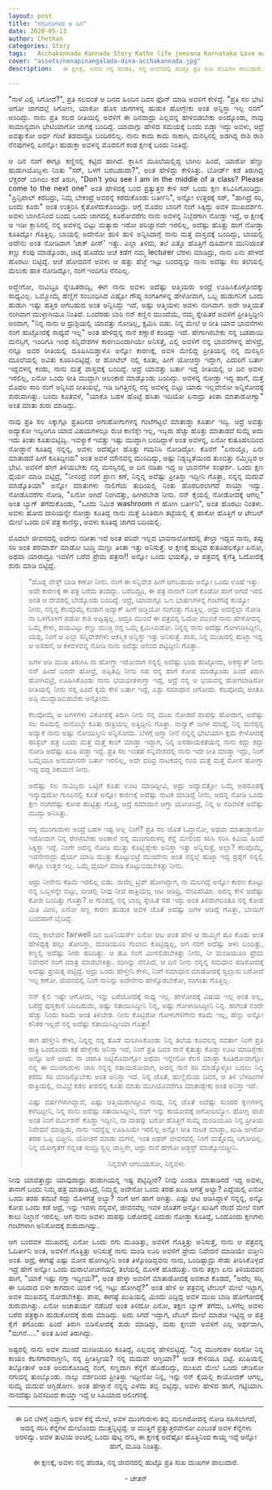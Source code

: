 ```yaml
---
layout: post
title: "ನೆನಪಿನಂಗಳದ ಆ ದಿನ"
date: 2020-05-13
author: Chethan
categories: Story
tags:	Acchakannada Kannada Story Kathe life jeevana Karnataka Love marriage maduve preethi kannadastory
cover: "assets/nenapinangalada-dina-acchakannada.jpg"
description:   ಈ ಕ್ಷಣಕ್ಕೆ, ಅವಳು ನನ್ನ ಹೆಂಡತಿ, ನನ್ನ ಜೀವನದಲ್ಲಿ ಹುಟ್ಟೊ ಪ್ರತಿ ಸುಖ ದುಃಖಗಳ ಪಾಲುದಾರೆ.

---
```

<p align ="justify"> "ನಾಳೆ ಎಲ್ಲಿ ಸಿಗೋದೆ?", ಪ್ರತಿ ಸಲದಂತೆ ಆ ದಿನದ ಹಿಂದಿನ ದಿವಸ ಫೊನ್ ಮಾಡಿ ಅವಳಿಗೆ ಕೇಳಿದ್ದೆ. "ಪ್ರತಿ ಸಲ ಭೇಟಿ ಆಗೋ ಜಾಗದಲ್ಲೆ ಸಿಗೋಣ, ಯಾಕೋ ಹೊಸ ಜಾಗಗಳನ್ನ ಹುಡುಕಿ ಹೋಗ್ಬೇಕು ಅಂತ ಅನ್ನಿಸ್ತಾ ಇಲ್ಲ ನನಗೆ" ಅಂದಿದ್ಳು. ನಾನು ಪ್ರತಿ ಸಲದ ರೀತಿಯಲ್ಲಿ ಅವಳಿಗೆ ಈ ದಿನವಾದ್ರು ಎಲ್ಲವನ್ನ ಹೇಳಿಬಿಡಬೇಕು ಅಂದ್ಕೊಂಡು, ನಾವು ಸಾಮಾನ್ಯವಾಗಿ ಭೇಟಿಯಾಗೋ ಜಾಗಕ್ಕೆ ಬಂದಿದ್ದೆ.  ಯಾವಾಗ್ಲು ಹೇಳಿದ ಸಮಯಕ್ಕೆ ಬಂದು ಬಿಡ್ತಾ ಇದ್ಳು ಅವಳು, ಆದ್ರೆ ಅವತ್ಯಾಕೋ ಅರ್ಧ ಗಂಟೆ ತಡವಾದ್ರೂ ಬಂದಿರಲಿಲ್ಲ. ನಾನು ಕಾದು ಕಾದು ಸಾಕಾಗಿ, ಮನಸ್ಸಿನಲ್ಲಿ ಅಡಗಿದ್ದ ರಾಶಿ ರಾಶಿ ನೆನಪುಗಳಲ್ಲಿ ಏನನ್ನೋ  ಹುಡುಕ್ತಾ ಅವಳನ್ನ ಮೊದಲಿಗೆ ಕಂಡ ಕ್ಷಣಕ್ಕೆ ಬಂದು ನಿಂತಿದ್ದೆ. </p>  <!--more-->

<p align ="justify">      ಆ ದಿನ ನಂಗೆ ಈಗ್ಲೂ ಕಣ್ಣಿನಲ್ಲಿ ಕಟ್ಟಿದ ಹಾಗಿದೆ. ಕ್ಲಾಸಿನ ಮೂಲೆಯಲ್ಲಿದ್ದ ಬಾಗಿಲ ಹಿಂದೆ, ಯಾರೋ ಹೆಣ್ಣು ಹುಡುಗಿಯೊಬ್ಬಳು ನಿಂತು "ಸರ್, ಒಳಗೆ ಬರಬಹುದಾ?", ಅಂತ ಹೇಳಿದ್ದು ಕೇಳಿಸಿತ್ತು. ಬೋರ್ಡ್ ಕಡೆ ತಿರುಗಿದ್ದ ಲೆಕ್ಚರರ್  ಬಾಗಿಲು ಕಡೆ ತಿರುಗಿ, "Don't you see I am in the middle of a class? Please come to the next one" ಅಂತ ಹೇಳಿದಕ್ಕೆ ಬಂದ ಪ್ರತ್ಯುತ್ತರ ಕೇಳಿ ಸರ್ ಒಂದು ಕ್ಷಣ ಕಸಿವಿಸಿಗೊಂಡಿದ್ರು. "ಪ್ರಿನ್ಸಿಪಾಲ್ ಕರೆದಿದ್ರು, ನಿಮ್ಗೆ ಬೇಕಂದ್ರೆ ಅವರನ್ನೆ ಕರೆದುಕೊಂಡು ಬರ್ತೀನಿ", ಅನ್ನೋ ಉತ್ತರಕ್ಕೆ ಸರ್, "ಹಾಗಿದ್ರೆ ಸರಿ, ಬಂದು ಕೂರು" ಅಂತ ಉತ್ತರಿಸಿ ಕೈತೊಳೆದುಕೊಂಡಿದ್ರು. ಆಗ್ಲೆ ಮೊದಲ ಬಾರಿಗೆ ನಂಗೆ ಸಿಕ್ಕಿದ್ದು ಅವಳ ಮುಖದರ್ಶನ. ಅವಳು ಬಾಗಿಲಿನಿಂದ ಬಂದು ಒಂದು ಜಾಗದಲ್ಲಿ ಕೂರೋವರೆಗು ನಾನು ಅವಳನ್ನ ನಿಬ್ಬೆರಗಾಗಿ ನೋಡ್ತಾ ಇದ್ದೆ, ಆ ಕ್ಷಣಕ್ಕೆ ಆ ಇಡೀ ಕ್ಲಾಸಿನಲ್ಲಿ ನನ್ನ ಅವಳನ್ನ ಬಿಟ್ಟು ಮತ್ಯಾರು ಇರೋ ಪರಿಜ್ಞಾನವೇ ಇರಲಿಲ್ಲ, ಅದೆಷ್ಟು ಹೊತ್ತು ಹಾಗೆ ನೋಡ್ತಾ ಕೂತಿದ್ನೋ ಗೊತ್ತಿಲ್ಲ. ಬಾಯಲ್ಲಿ ಅದೇನೋ ಹುಳಿ ಹುಳಿ ಅನ್ನಿಸಿದಾಗ್ಲೆ ನಾನು ಮತ್ತೆ ವಾಸ್ತವಕ್ಕೆ ಬಂದಿದ್ದು, ಬಾಯಲ್ಲಿ ಅದೇನು ಅಂತ ನೋಡಿದಾಗ ‘ಚಾಕ್ ಪೀಸ್’ ಇತ್ತು. ಎಲ್ಲಾ ತಿಳಿದು, ತಲೆ ಎತ್ತೊ ಹೊತ್ತಿಗೆ ದೂರ್ವಾಸ ಮುನಿಯಂತೆ ಕಣ್ಣು ಕೆಂಪು ಮಾಡ್ಕೊಂಡು, ಚಿಟ್ಕೆ ಹೊಡೆದು ಆಚೆ ಕಡೆಗೆ ನಮ್ಮ lecturer ಬೆರಳು ಮಾಡಿದ್ರು, ನಾನು ಏನು ಹೇಳದೆ ಹೊರಟು ಬಿಟ್ಟಿದ್ದೆ. ಆಚೆ ಹೋದವನೆ ಅವಳು ಆ ಹತ್ತು ಹೆಜ್ಜೆ ಇಟ್ಟು ಬಂದದ್ದನ್ನು ನಾನು ಅದೆಷ್ಟು ಸಲ ತಲೆಯಲ್ಲಿ ಮೆಲುಕು ಹಾಕಿ ನೋಡಿದ್ನೋ, ನಂಗೆ ಇಂದಿಗೂ ನೆನಪಿಲ್ಲ. </p>

<p align ="justify">      ಅದ್ಹೇಗೋ, ನಾವಿಬ್ರೂ ಸ್ನೇಹಿತರಾದ್ವಿ, ಈಗ ನಾನು ಅವಳು ಅದೆಷ್ಟು ಆತ್ಮಿಯರು ಅಂದ್ರೆ ಊಹಿಸಿಕೊಳ್ಳೋದಕ್ಕು ಸಾಧ್ಯವಿಲ್ಲ. ಒಮ್ಮೋಮ್ಮೆ ಹೆಣ್ಣಿಗೆ ಸಂಬಂಧಿಸಿದ ಎಷ್ಟೋ ಗೌಪ್ಯ ಸಂಗತಿಗಳನ್ನ ಹೇಳೋವಾಗ, ಒಬ್ಬ ಹುಡುಗನಿಗೆ ಒಂದು ಹುಡುಗಿ ಇಷ್ಟು ಹತ್ತಿರ ಆಗಬಹುದ ಅಂತ ಅನ್ನಿಸಿದ್ದು ಇದೆ, ಅಷ್ಟು ಆತ್ಮಿಯಳು ಅವಳು ನಂಗಿವಾಗ. ಅದೇ ಆತ್ಮಿಯತೆ ನಂಗಿವಾಗ ಮುಳ್ಳಾಗಿಯೂ  ನಿಂತಿದೆ. ಒಂದೆರಡು ಬಾರಿ ನನ್ ಕಣ್ಣಿನ ಮುಂದೆಯೆ, ನಮ್ಮ ಸ್ನೇಹಿತರೆ ಅವಳಿಗೆ ಪ್ರೀತಿಸ್ತಿದ್ದೀನಿ ಅಂದಾಗ, "ನಿನ್ನ ನಾನು ಆ ದ್ರುಶ್ಟಿಯಲ್ಲಿ ಯಾವತ್ತು ನೋಡಿಲ್ಲ, ಕ್ಷಮಿಸಿ ಬಿಡು. ನಿನ್ನ ಮೇಲೆ ಆ ರೀತಿ ಯಾವ ಭಾವನೆಗಳು ನಂಗೆ ಹುಟ್ಟೋದಕ್ಕೆ ಸಾಧ್ಯವೆ ಇಲ್ಲ" ಅಂತ ಹೇಳಿದ್ದನ್ನ ನಾನೆ ಕಣ್ಣಾರೆ ಕಂಡಿದ್ದು ಇದೆ. ಹೇಗಾಗಿರಬೇಕು ನನ್ನ ಬಡಪಾಯಿ ಮನಸ್ಸಿಗೆ, ಇಂದಿಗೂ ಇಂಥ ಸನ್ನಿವೇಶಗಳ ಕಾರಣದಿಂದಾಗಿಯೇ ಅನಿಸತ್ತೆ, ಎಲ್ಲಿ ಅವಳಿಗೆ ನನ್ನ ಭಾವನೆಗಳನ್ನ ಹೇಳಿದ್ರೆ, ನನ್ನೂ ಅವರ ರೀತಿಯಲ್ಲಿ ದೂಷಿಸಿಬಿಡ್ತಾಳೊ ಅನ್ನೋ ಕಾರಣಕ್ಕೆ, ಅವಳ ಮೇಲಿದ್ದ ಪ್ರೀತಿಯನ್ನ ನನ್ನ ಮನಸ್ಸಿನ ಮೂಲೆಯಲ್ಲಿ ಅವಿತು ಕೂರಿಸಿಬಿಟ್ಟಿದ್ದೆ. ಆ ಹೋಟೆಲ್ ನಲ್ಲಿ ಕೂತು, ಹೀಗೆ ಯೋಚಿಸ್ತಾ ಇದ್ದಾಗ, ಎದುರಿಗೆ ಬರ್ತಾ ಇದ್ದವಳನ್ನ ಕಂಡು, ನಾನು ಮತ್ತೆ ವಾಸ್ತವಕ್ಕೆ ಬಂದಿದ್ದೆ. ಆದ್ರೆ ಯಾವತ್ತು ಬರ್ತಾ ಇದ್ದ ರೀತಿಯಲ್ಲಿ ಆ ದಿನ ಅವಳು ಇರಲಿಲ್ಲ, ಏನೋ ಒಂದು ರೀತಿ ಮುದ್ದಾಗಿ ಅಲಂಕಾರ ಮಾಡ್ಕೊಂಡು ಬಂದಿದ್ಳು. ಅವಳನ್ನ ನೋಡ್ತಾ ಇದ್ದ ಹಾಗೆ, ಮತ್ತೆ ಮೊದಲ ಸಾರಿ ನಂಗೆ ಅನ್ನಿಸಿದ ರೀತಿಯಲ್ಲೆ, ಇಡಿ ಜಗತ್ತಿನಲ್ಲಿ ನನ್ನ ಅವಳನ್ನ ಬಿಟ್ಟು ಯಾರು ಇಲ್ಲವೇನೋ ಅನ್ನಿಸೋದಕ್ಕೆ ಶುರುವಾಗಿತ್ತು. ಬಂದು ಕೂತವಳೆ, "ಯಾಕೊ ಬಹಳ ಹೊಟ್ಟೆ ಹಸಿತಾ ಇದಿಯೋ ಏನಾದ್ರು ತಿಂತಾ ಮಾತಾಡೋಣ್ವಾ" ಅಂತ ಮಾತು ಶುರು ಮಾಡಿದ್ಳು. </p>

<p align ="justify">  ನಾವು ಪ್ರತಿ ಸಲ ಸಿಕ್ಕಾಗ್ಲೂ ಪ್ರತಿದಿನದ ಆಗುಹೋಗುಗಳನ್ನ ಗಂಟೆಗಟ್ಟಲೆ ಮಾತಾಡ್ತಾ ಕೂರ್ತಾ ಇದ್ವಿ. ಆದ್ರೆ ಅವತ್ತು ಅದ್ಯಾಕೋ ಇಬ್ಬರಿಗೂ ಯಾವ ವಿಷಯಗಳಲ್ಲೂ ರುಚಿ ಕಾಣಿಸ್ಲೇ ಇಲ್ಲ, ಇಬ್ಬರು ಹೆಚ್ಚು ಹೊತ್ತು ಮಾತಾಡದೆ ಸುಮ್ನೆ ಅದು ಇದು ತಿಂತಾ ಕೂತುಬಿಟ್ಟಿದ್ವಿ. ಇವಳ್ಯಾಕೆ ಇವತ್ತು ಇಷ್ಟು ಮುದ್ದಾಗಿ ಬಂದಿದ್ದಾಳೆ ಅಂತ ಅವಳನ್ನ, ಏನೋ ಕುತೂಹಲದಿಂದ ನೋಡ್ತಾನೆ ಕೂತಿದ್ದ ನನ್ನನ್ನ, ಅವಳು ಅದೆಷ್ಟೋ ಹೊತ್ತು ಗಮನಿಸಿ ನೋಡಿದ್ಳೋ. ಕೊನೆಗೆ "ಏನಾಯ್ತೊ, ಏನು ಮಾತಾಡದೆ ಹೀಗೆ ಕೂತಿದ್ದೀಯ" ಅಂತ ಅವಳೆ ಮೌನವನ್ನ ಮುರಿದಿದ್ಳು, ಅಷ್ಟು ನಿಶ್ಯಬ್ದತೆಯಿಂದ ತುಂಬಿತ್ತು ನಮ್ಮಿಬ್ಬರ ಆ ಭೇಟಿ. ಅವಳಿಗೆ ಹೇಗೆ ತಿಳಿಯಬೇಕು ನನ್ನ ಮನಸ್ಸಿನಲ್ಲಿ ಆ ದಿನ ನಡಿತಾ ಇದ್ದ ಆ ಭಾವನೆಗಳ ಸಂಘರ್ಶ. ಒಂದು ಕ್ಷಣ ಧೈರ್ಯ ಮಾಡಿ ಬಿಟ್ಟಿದ್ರೆ, "ನೀನಂದ್ರೆ ನಂಗೆ ಪ್ರಾಣ ಕಣೆ, ನಿನ್ನನ್ನ ಅದೆಷ್ಟು ಪ್ರೀತಿಸ್ತಾ ಇದ್ದೀನಿ ಗೊತ್ತಾ, ನನ್ನನ್ನ ಮದುವೆ ಮಾಡ್ಕೊತಿಯಾ" ಅನ್ನೋ ಮಾತುಗಳು ನಾಲಿಗೆಯ ತುದಿಯಲ್ಲಿ ನಿಂತು ಹೊರಬರಲಾಗದೆ ಸಾಯ್ತಾ ಇದ್ವು. ನೋಡೊವರೆಗು ನೋಡಿ, "ಏನೋ ಆಗಿದೆ ನಿಂಗಿವತ್ತು, ಹೀಗಿರಬೇಡ ನೀನು. ನನ್ ಕೈಯಲ್ಲಿ ನೋಡೋದಕ್ಕೆ ಆಗಲ್ಲ" ಅಂತ  ಬ್ಯಾಗ್ ತೆಗೆದುಕೊಂಡು, "ಒಂದು ನಿಮಿಶ washroom ಗೆ ಹೋಗಿ ಬರ್ತೀನಿ", ಅಂತ ಹೊರಟು ನಿಂತಳು. ಅವಳು ಹೋದ ದಾರಿಯನ್ನೇ ನೋಡ್ತಾ ಕೂತಿದ್ದ ನಾನು ಮತ್ತೆ ಹಿಂತಿರುಗಿ ತಟ್ಟೆಯಲ್ಲಿ ಕೈ ಹಾಕೋ ಹೊತ್ತಿಗೆ ಆ ಟೇಬಲ್ ಮೇಲೆ ಒಂದು ಬಿಳಿ ಪತ್ರ ಕಾಣಿಸ್ತು, ಅವಳು ಕೂತಿದ್ದ ಜಾಗದ ಬದಿಯಲ್ಲಿ. </p>

<p align ="justify">       ಮೊದಲೇ ಜೀವನದಲ್ಲಿ ಅದೇನು ನಡೀತಾ ಇದೆ ಅಂತ ಪರಿವೇ ಇಲ್ಲದ ಭಾವನಾಲೋಕದಲ್ಲಿ ತೇಲ್ತಾ ಇದ್ದವ ನಾನು, ತಪ್ಪು ಸರಿ ಅಂತ ಪರಮಾರ್ಶೆ ಮಾಡೋ ಬುದ್ಧಿ ಮಣ್ಣು ತಿಂತಾ ಇತ್ತು ಅನಿಸುತ್ತೆ. ಆ ಕ್ಷಣಕ್ಕೆ ಹುಟ್ಟಿದ ಕುತೂಹಲಕ್ಕೋ ಏನೋ, ಅಥವಾ ಯಾರಾದ್ರೂ ಇವಳಿಗೆ ಬರೆದ ಪ್ರೇಮ ಪತ್ರನಾ!! ಅನ್ನೋ ಒಂದು ಭಯಕ್ಕೊ, ಆ ಪತ್ರವನ್ನ ಕೈಗೆತ್ತಿ ಓದೋದಕ್ಕೆ ಶುರು ಮಾಡಿ ಬಿಟ್ಟಿದ್ದೆ. </p>

>"ದೊಡ್ಡ ವೇಸ್ಟ್ ಬಾಡಿ ಕಣೋ ನೀನು. ನಂಗೆ ಈ ಸನ್ನಿವೇಶ ಹೀಗೆ ಆಗಬಹುದು ಅನ್ನೋ ಒಂದು ಊಹೆ ಇತ್ತು. ಅದೇ ಕಾರಣಕ್ಕೆ ಈ ಪತ್ರ ಬರೆದು ತಂದದ್ದು. ಬರೆದಿದ್ರೂ, ಈ ಪತ್ರ ನಾನಾಗೆ ನಿಂಗೆ ಕೊಡೋ ಹಾಗೆ ಆಗದೆ ಇರಲಿ ಅಂತ ಆ ದೇವರಲ್ಲಿ ಬೇಡ್ಕೊಂಡು ಬಂದಿದ್ದೆ. ಆದ್ರೆ, ಯಾವಾಗ್ಲೂ ಒಣ ಭಾಷಣಗಳನ್ನ ಗಂಟೆಗಟ್ಲೆ ಕುಯ್ಯೋ ನೀನು, ನನ್ನನ್ನ ಕೆಲವೊಮ್ಮೆ ಕಂಡಾಗ ಅದ್ಯಾಕ್ ಹೀಗೆ ಆಡ್ತಿಯೋ ನಂಗಂತ್ತು ಗೊತ್ತಿಲ್ಲ. ಆದ್ರು ಅದನ್ನೆಲ್ಲಾ ನೋಡಿ ನಾ ಒಳಗೊಳಗೆ ಪಡೋ ಕುಶಿ ಅಷ್ಟಿಷ್ಟಲ್ಲ. ಆದ್ರೂ ಮುಂದೆ ಈ ಪತ್ರವನ್ನ ಓದೋ ಮುಂಚೆ ನಾನು ಹೇಳೋದನ್ನ ಒಮ್ಮೆ ಕೇಳು, ದಯವಿಟ್ಟು ಕಣ್ಣು ಮುಚ್ಚಿ ನನ್ನ ಒಮ್ಮೆ ಕ್ಷಮಿಸಿಬಿಡೋ. ನಿನ್ನನ್ನ ನಾನು ಅದೆಷ್ಟು ಗೋಳಾಡಿಸಿದ್ದೀನಿ, ಯಪ್ಪ, ನಿಂಗೆ ಆ ಎಲ್ಲಾ ಸನ್ನಿವೇಶಗಳು ಆಕಸ್ಮಿಕ ಅನ್ನಿಸ್ತಾ ಇತ್ತು ಅನಿಸುತ್ತೆ. ಪಾಪ, ನಿನ್ನ ಮುಖದಲ್ಲಿ ಹುಟ್ತಾ ಇದ್ದ ಆ ಅಸಹನೆ, ಆ ಕಳವಳವನ್ನ ನೋಡಿ ನಾನು ಅದೆಶ್ಟು ಆನಂದ ಪಟ್ಟಿದ್ದೀನಿ ಗೊತ್ತಾ.
>
> <p align ="justify">          ಜಗಳ ಆಡಿ ಮುಖ ತಿರುಗಿಸಿ ನಾ ಹೋಗ್ತಾ ಇರೋವಾಗ ನನ್ನಲ್ಲಿ ಅದೆಷ್ಟು ಭಯ ಹುಟ್ಟೋದು, ಅಕಸ್ಮಾತ್ ನೀನು ನನ್ ಹಿಂದೆ ಬರದೇ ಹೋದ್ರೆ, ಅಪ್ಪಿತಪ್ಪಿ ನೀನು ಸಹ ನನ್ನ ಹಾಗೆ ಕೋಪ ಮಾಡ್ಕೊಂಡು ಹಿಂದೆ ತಿರುಗಿ ಹೋಗಿಬಿಟ್ರೆ, ಊಹಿಸಿಕೊಂಡು ನಾನು ಭಯಭೀತಳಾಗ್ತಾ ಇದ್ದೆ, ಆದ್ರೆ ನನ್ನ ಆ ಭಯವನ್ನ ಹೋಗಲಾಡಿಸೋ ರೀತಿಯಲ್ಲಿ ನೀನು ನನ್ನ ಹಿಂದೆ ಕ್ಶಮೆ ಕೇಳಿ ಬರ್ತಾ ಇದ್ದೆ, ಎಶ್ಟು ಸಮಾಧಾನ ಆಗೋದು. ಕೆಲವೋಮ್ಮೆ ಅಂತೂ ಅಪ್ಪಿ ಮುದ್ದಾಡಿಬಿಡಬೇಕು ಅನ್ಸೋದು.
>         
> <p align ="justify">          ಕೆಲವೋಮ್ಮೆ ಆ ಜಗಳಗಳು ವಿಕೋಪಕ್ಕೆ ತಿರುಗಿ ನೀನು ನನ್ನ ಮುಖ ನೋಡದೆ ವಾಪಸ್ಸು ಹೋದಾಗ, ಅದೆಷ್ಟು ಸಲ ರೂಮಲ್ಲಿ ನಾನೊಬ್ಳೇ ಕೂತು ರಾತ್ರಿಯಲ್ಲ ಅತ್ತಿದ್ದೀನಿ ಗೊತ್ತಾ. ನಾನ್ಯಾಕ್ ಜಗಳ ಮಾಡ್ದೆ, ನಿನ್ನ ಮನಸ್ಸನ್ನ ಅದ್ಯಾಕೆ ನಾನು ಅಷ್ಟು ನೋಯಿಸ್ತೀನಿ ಅನ್ನಿಸೋದು. ಬೆಳಗ್ಗೆ ಆಗ್ತಾ ನೀನೆ ನನ್ನನ್ನ ಭೇಟಿಯಾಗಿ ಕ್ಷಮೆ ಕೇಳೋದಕ್ಕೆ ಹಾಸ್ಟೆಲ್ ಹತ್ರ ಬಂದು ಮತ್ತೆ ಮತ್ತೆ ಕಾಲ್ ಮಾಡ್ತಾ ಇದ್ದಾಗ, ನಿನ್ನ ಅಸಹಾಯಕತೆಯನ್ನ ನಾನು ಕದ್ದು ಕದ್ದು ನೋಡಿ ಅದೆಷ್ಟು ಖುಷಿ ಪಡ್ತಾ ಇದ್ದೆ. ಪ್ರತಿ ಸಲ ಇಂತಹ ಸನ್ನಿವೇಶದಲ್ಲಿ ನಾನು ಇದೇ ರೀತಿ ಮಾಡ್ತಾ ಇದ್ರು, ನಿಂಗೆ ಒಮ್ಮೆಯೂ ಅನುಮಾನನೇ  ಬರ್ತಾ ಇರಲಿಲ್ಲ, ಅದೇ ದರಿದ್ರ ನಾಟಕವನ್ನ ನಂಬಿ ಮತ್ತೆ ಮತ್ತೆ ಮೋಸ ಹೋಗ್ತಾ ಇದ್ದ ದಡ್ಡ ಶಿಕಾಮಣಿ ನೀನು.
>
> <p align ="justify">         ಅದೆಷ್ಟು ಸಲ ನಾವಿಬ್ಬರು ಒಟ್ಟಿಗೆ ಕೂತು ಊಟ ಮಾಡಿದ್ದೀವಿ, ಆದ್ರು ಅದ್ಯಾವತ್ತೋ ಒಮ್ಮೆ ಅಪರೂಪಕ್ಕೆ ಇನ್ಯಾವುದೋ ಗುಂಪಿನಲ್ಲಿ ಕೂತೆ ಅನ್ನೋ ಕಾರಣಕ್ಕೆ ಅದೆಷ್ಟು ನಾಟಕ ಮಾಡಿದ್ದೆ ನೀನು, ಅದನ್ನ ನೋಡಿ ಒಂದು ಕ್ಷಣ ನಂಗದೆಷ್ಟು ಕೋಪ ಹುಟ್ಟಿತ್ತು ಗೊತ್ತ, ಆದ್ರೆ ಸಮಾದಾನ ಆಗ್ತಾ ಯೋಚಿಸಿದ್ರೆ, ನಿನ್ನ ಆ ನಡಿವಳಿಕೆ ಅದೆಷ್ಟು ಮುದ್ದು ಅನಿಸಿತ್ತು.
>        
> <p align ="justify">           ನನ್ನ ಮುಂಗುರುಳು ಅಂದ್ರೆ ಬಹಳ ಇಷ್ಟ ಅಲ್ಲ ನಿಂಗೆ? ಪ್ರತಿ ಸಲ ಜೊತೆ ಓದ್ತಾನೋ, ಅಥವಾ ಮಾತಾಡ್ತಾನೋ ಇರೋವಾಗ ನಿನ್ನ ರೇಗಿಸಬೇಕು ಅಂತಾನೆ  ನನ್ನ ಮುಂಗುರುಳನ್ನ  ಕೆನ್ನೆ ಮೇಲಿಂದ ಸರಿಸಿ ಸರಿಸಿ ಕಿವಿಯ ಹಿಂದೆ ಸಿಕ್ಕಿಸ್ತಾ ಇದ್ದೆ. ನಿಂಗೇ ಅದನ್ನ ನೋಡಿ ಮುತ್ತು ಕೊಟ್ಬಿಡ್ಬೇಕು ಅನಿಸ್ತಾ ಇತ್ತು ಅನ್ನಿಸುತ್ತೆ, ಅಲ್ಲಾ? ಕೆಲವೊಮ್ಮೆ, ಇವನೇನಾದ್ರು ಧೈರ್ಯ ಮಾಡಿ ಮುತ್ತು ಕೊಟ್ಟುಬಿಟ್ರೆ ಮುಂದೇನು ಅಂತ ನನ್ನಲ್ಲೆ ಹುಟ್ತಾ ಇದ್ದ ಪ್ರಶ್ನೆಗೆ ನನ್ನಲ್ಲಿ ಈಗ್ಲೂ ಉತ್ತರ ಇಲ್ಲ. ಒಮ್ಮೆ ಧೈರ್ಯ ಮಾಡಿ ಕೊಟ್ಟುಬಿಡಬೇಕಿತ್ತು ನೀನು.
>          
> <p align ="justify">         ಆದ್ರು ನೀನೇನು ಕಡಿಮೆ ಇರಲಿಲ್ಲ ಬಿಡು. ನಾವೆಲ್ಲ ಟ್ರಿಪ್ ಹೋಗಿದ್ದಾಗ, ನಾ ಮಲಗಿದ್ದೆ ಅನ್ನೋ ಕಾರಣ ಕೊಟ್ಟು ನನ್ನ ಒಬ್ಬಳನ್ನೇ ಬಿಟ್ಟು, ಬೀಚಲ್ಲಿ ನೀವು ನೀವೆ ರಾತ್ರಿಯೆಲ್ಲ ಆಟ ಆಡಿದ್ರಿ, ನೆನಪಿದೆಯಾ. ಅದನ್ನ ಕೇಳಿ ಅದೆಷ್ಟು ಕೋಪ ಬಂದಿತ್ತು ಗೊತ್ತಾ? ಆ ಗುಂಪಲ್ಲಿ ನನ್ನ ಬಾಲ್ಯ ಸ್ನೇಹಿತೆ ಸಹ ಇದ್ಳು ಅಂತ ತಿಳಿದಾಗಲಂತೂ ನನ್ನ ಕೋಪ ಮಿತಿ ಮೀರಿ, ಏನೋ ಸಣ್ಣ ಕಾರಣ ಹುಡುಕಿ ಅವಳ ಜೊತೆ ಅದೆಷ್ಟು ಜಗಳ ಆಡಿದ್ದೆ ಗೊತ್ತಾ, ಬಾಯಿಗೆ ಬಂದಹಾಗೆ ಬೈದಿದ್ದೆ.
>        
> <p align ="justify">      ನಮ್ಮ ಕಾಲೇಜಿನ fairwell ದಿನ ಜೂನಿಯರ್ಸ್ ಏನೋ ಆಟ ಅಂತ ಹೇಳಿ ಆ ಡುಮ್ಮಿಗೆ ಹೂ ಕೊಡು ಅಂತ ಹೇಳಿದ್ದಕ್ಕೆ ಹಲ್ಲು ತೋರಿಸ್ತಾ, ಮಂಡಿಯೂರಿ ಗುಲಾಬಿ ಕೊಟ್ಟಿದ್ಯಲ್ಲ, ಆಗ ನಂಗೆ ಅದೆಷ್ಟು ಅಳು ಬಂದಿತ್ತು, ಕಣ್ಣಲ್ಲಿ ಅದೆಷ್ಟು ನೀರು ಹರಿದಿತ್ತು. ಆ ಹೂ ನಂಗೆ ಮೀಸಲಿಡಬೇಕಿತ್ತು ನೀನು, ನೀ ಮಂಡಿಯೂರಿ ಪ್ರೇಮ ನಿವೇದನೆ ನಂಗೆ ಮಾತ್ರ ಮಾಡಬೇಕಿತ್ತು. ನಂಗಿನ್ನು ನೆನಪಿದೆ, ಆ ದಿನ ನೀನು ನನ್ನನ್ನ ಸಮಧಾನ ಪಡಿಸೋದಕ್ಕೆ ಅದೆಷ್ಟು ಪ್ರಯತ್ನ ಪಟ್ಟಿದ್ದೆ. ಆದ್ರು ಒಂದು ಹೇಳ್ತೀನಿ ಕೇಳು, ನಿಂಗೆ ಸಮಾಧಾನ ಮಾಡೋದಕ್ಕೆ ಸ್ವಲ್ಪಾನು ಬರೋದೆ ಇಲ್ಲ ಕಣೋ. ಜೀವನದಲ್ಲಿ ನಿಂಗೆ ನಾನಿನ್ನು ಅದೇನೇನು ಹೇಳ್ಕೊಡಬೇಕೋ, ನಂಗಂತು ಗೊತ್ತಿಲ್ಲ.
>     
> <p align ="justify">  ನನ್ ಕೈಲಿ ಇಷ್ಟೇ ಆಗೋದು, ಇನ್ನು ಬರೆಯೋದಕ್ಕೆ ಸಾಧ್ಯ ಇಲ್ಲ. ಹೇಳೋದಕ್ಕೆ ವಿಷಯ ಇಲ್ಲ ಅಂತ ಅಲ್ಲ, ಬರೆದ್ರೆ ಪುಸ್ತಕಾನೆ ಬರಿಬಹುದು, ಅಷ್ಟು ಸತಾಯಿಸಿದ್ದೀನಿ ನಿನ್ನ, ಅಷ್ಟು ಗೋಳಾಡಿಸಿದ್ದೀನಿ ನಿನ್ನ. ಹಾಗಂತ ನಂದೇ ಹೆಚ್ಚು ನಿಂದು ಕಡಿಮೆ ಅಂತ ತಿಳಿಬೇಡ. ನೀನು ಕೊಟ್ಟಿರೋ ಗೋಳುಗಳಿಗೇನು ಕಡಿಮೆ ಇಲ್ಲ, ಹೆಣ್ಣು ಅನ್ನೋ ಕನಿಕರ ಇಲ್ಲದೆ ನನ್ನ ಅದೆಷ್ಟು ಸತಾಯಿಸಿದ್ದೀಯಾ ಗೊತ್ತಾ!
>  
> <p align ="justify">  ಈಗ ಹೇಳ್ತೀನಿ ಕೇಳು, ನಿನ್ನನ್ನ ನನ್ನ ತೊಡೆ ಮಲಗಿಸಿಕೊಂಡು ನಿನ್ನ ತಲೆಯ ಕೂದಲನ್ನ ಸವರ್ತಾ ನಿಂಗೆ ಪ್ರತಿ ರಾತ್ರಿ ಒಂದೊಂದು ಕತೆ ಹೇಳ್ಬೇಕು ಅನಿಸ್ತಾ ಇದೆ, ನಿಂಗೆ ಪ್ರತಿ ದಿವಸ ನಾನೆ ಕೈತುತ್ತು ಕೊಡ್ತಾ ಊಟ ಮಾಡಿಸ್ಬೇಕು ಅನ್ನೊ ಆಸೆ ಆಗಿದೆ. ನಾ ಚಪಾತಿ ಲಟ್ಟಿಸೊವಾಗ್ಲೋ ಅಥವಾ ಇನ್ನೇನೋ ಕೆಲಸ ಮಾಡ್ತಾ ಕೂತಿರೋವಾಗ್ಲೋ ನನ್ನ ಈ ಮುಂಗುರುಳು ಜಾರಿ ನನ್ನನ್ನ ಸತಾಯಿಸೋವಾಗ, ಅದನ್ನ ನಾನೆ ಸರಿ ಮಾಡ್ಕೊಳ್ಳೋ ಬದಲು ನಿನ್ನ ಕರೆದು ಸರಿ ಮಾಡಿಸ್ಕೊಬೇಕು ಅಂತ ಅನಿಸ್ತಾ ಇದೆ. ನಿನ್ನ ಜೊತೆ, ಹುಣ್ಣಿಮೆಯ ದಿವಸ, ಆ ತಿಳಿ ಬೆಳದಿಂಗಳ ರಾತ್ರಿಯಲ್ಲಿ, ನಾವಿಬ್ರೆ ಕಡಲ ತೀರದಲ್ಲಿ ಕೂತು ಮಾತು ಮುಗಿಯೊವರೆಗೂ ಮಾತಾಡ್ಬೇಕು ಅಂತ ಅನಿಸ್ತಾ ಇದೆ.
>    
> <p align ="justify"> ಎಷ್ಟು ವರ್ಷಗಳಾಗಿದ್ದಾವೆ, ಎಷ್ಟು ಆತ್ಮಿಯರಾಗಿದ್ದೀವಿ ನಾವು, ನಿನ್ನ ಜೊತೆ ಅದೆಷ್ಟು ಸುಂದರ ಕ್ಶಣಗಳನ್ನ ಕಳೆದಿದ್ದೀನಿ, ನಿನ್ನ ನಾನು ಅದೆಷ್ಟು ಸತಾಯಿಸಿದ್ದೀನಿ, ನಂಗೆ ಇನ್ನು ಕಾಯೋದಕ್ಕೆ ಆಗೋದಿಲ್ವೋ. ಹೋಗ್ಲಿ ಪಾಪ ಅಂತ ನಿಂಗೆ ಪರ್ಮಿಶನ್ ಕೊಡ್ತಾ ಇದ್ದೀನಿ, ನಾ ವಾಪಸ್ಸು ಬರೋ ಹೊತ್ತಿಗೆ ಸುಮ್ನೆ ಮಂಡಿಯೂರಿ ನಿನ್ನ ಪ್ರೀತಿಯ ನಿವೇದನೆ ಮಾಡ್ಬಿಡು, ನಾನು ಇದನ್ನೆಲ್ಲ ಊಹಿಸಿಯೇ ಇರಲಿಲ್ಲ ಅನ್ನೋ ರೀತಿ ನಾಟಕ ಮಾಡ್ತಾ, ಖುಷಿ ಆಗಿರೋ ತರಹ ಒಪ್ಪಿ ಬಿಡ್ತೀನಿ. ಯೋಚನೆ ಮಾಡು ಮಗನೆ, ಇಂತ ಆಫರ್ ಜೀವನದಲ್ಲಿ ನಿಂಗೆ ಮತ್ತೊಮ್ಮೆ  ಸಿಗೋದಿಲ್ಲ. ನಿನ್ನ ಯೋಗ್ಯತೆಗೆ ನನ್ನಂತ ಸುಂದ್ರಿ ಸ್ವಲ್ಪ ಜಾಸ್ತಿನೇ, ಆದ್ರು ನಾನೆ ಹೇಗೋ  ಅಡ್ಜಸ್ಟ್ ಮಾಡ್ಕೋಬಿಡ್ತೀನಿ.
>   
> <p align ="center"> ನಿನ್ನವಳೇ ಆಗಬಯಸೋ, ನಿನ್ನವಳು

<p align ="justify">      ನೀವು ಯಾವತ್ತಾದ್ರು ಯಾವುದಾದ್ರು ಹುಡುಗಿಯನ್ನ ಇಷ್ಟ ಪಟ್ಟಿದ್ದೀರ? ನೀವು ಎಂದೂ ಮಾತಾಡಿಸದೆ ಇದ್ದ ಅವಳು, ತಾನಾಗೆ ಬಂದು ನಿಮ್ಮ ಹತ್ರ ಮಾತಾಡಿಸಿದ್ರೆ, ನಿಮ್ಮಲ್ಲಿ ಅದೇನೋ ಒಂದು ತರಹ ಖುಷಿ ಆಗತ್ತೆ ಅಲ್ವಾ? ಎದ್ದೆಯಲ್ಲಿ ಎನೋ ಒಂದು ತರಹ ತಮಟೆ ಸದ್ದು ಮೊಳಗತ್ತೆ ಅಲ್ವಾ? ನಂಗೆ ಆಗ ಹಾಗೆ ಆಗಿತ್ತು. ಎಷ್ಟು ಆಟ ಆಡಿಸಿದ್ದಾಳೆ ನನ್ನನ್ನ, ಅನ್ನೊ ಕೋಪ ಒಂದು ಕಡೆ ಆದ್ರೆ, ಇನ್ನು ಇವಳು ನನ್ನವಳೆ, ಜೀವನವೆಲ್ಲ ಇವಳ ಜೊತೆಗೆ ಅನ್ನೋ ಖುಷಿಗೆ ನೆಲದೆ ಮೇಲೆ ನಂಗೆ ಕಾಲು ನಿಲ್ತಾನೆ ಇರಲಿಲ್ಲ. ಆಗ ನಾನು ಅವಳು ವಾಪಸ್ಸು ಬರೋದನ್ನೆ ಎದುರು ನೋಡ್ತಾ ಕೂತಿದ್ದೆ, ಒಂದೊಂದು ಕ್ಷಣಗಳು ಗಂಟೆಗಳಾಗಿ ಅನಿಸೋದಕ್ಕೆ ಶುರುವಾಗಿದ್ವು. </p>
     
<p align ="justify">    ಆಗ ಬಂದವಳ ಮುಖದಲ್ಲಿ ಎನೋ ಒಂದು ನಗು ಮೂಡಿತ್ತು, ಅವಳಿಗೆ ಗೊತ್ತಿತ್ತು ಅನಿಸುತ್ತೆ, ನಾನು ಆ ಪತ್ರವನ್ನ ಓದಿರ್ತೀನಿ ಅಂತ, ಅವಳಿಗೆ ಗೊತ್ತಿತ್ತು ಅನಿಸುತ್ತೆ ನಾನು ಮಂಡಿ ಊರಿ ಅವಳಿಗೆ ಪ್ರೇಮ ನಿವೇದನೆ ಮಾಡಿಯೇ ಬಿಡ್ತೀನಿ ಅಂತ. ಆದ್ರೆ, ಈಗಷ್ಟೆ ಎಷ್ಟು ಮೋಸ ಹೋಗಿದ್ದೀನಿ ಅಂತ ತಿಳ್ಕೊಂಡಿದ್ದವನು ನಾನು, ಒಂದಿಷ್ಟಾದ್ರು ಸೇಡು ತೀರಿಸಿಕೊಳ್ಳದೆ ಇದ್ರೆ ಹೇಗೆ ಅನ್ನೋ ಒಂದು ದುರಾಲೋಚನೆಯಲ್ಲಿ ತಲೆಯಲ್ಲಿ ಮೊಳಕೆ ಹೊಡೆದಿತ್ತು. ನಾನು ತಕ್ಷಣ ಏನು ತಿಳಿಯದವನ ಹಾಗೆ, "ಯಾಕೆ ಇಷ್ಟು ನಗ್ತಾ ಇದ್ದೀಯ?", ಅಂತ ಹೇಳ್ತಾ ಅವಳಿಗೆ ಮಾತಾಡೋದಕ್ಕೆ ಅವಕಾಶ ಕೊಡದೆ, "ಅದೆಲ್ಲ ಸರಿ, ಈ ಬರಿದಾದ ಬಿಳೀ ಕಾಗದಾನ ಯಾಕೆ ಇಲ್ಲಿ ಇಟ್ಟು ಹೋಗಿದ್ದೆ?" ಅಂತ ಹೇಳಿ ಆ ಪತ್ರವನ್ನ ಟೇಬಲ್ ಮೇಲೆ ಇಟ್ಟಾಗ, ಅವಳ ಮುಖವನ್ನ ನೋಡಬೇಕಿತ್ತು. ಪಾಪ, ಈಗಷ್ಟೆ ಖುಷಿಯಲ್ಲಿ ಮಿಂದು ಎದ್ದಿದ್ದ ಅವಳ ಮುಖ ಬಾಡಿ ಹೋಗೋದಕ್ಕೆ ಶುರುವಾಗಿತ್ತು. ಏನೋ ಅಚಾತುರ್ಯ ನಡೆದಿದೆ ಅಂತ ತಿಳಿದೋ ಎನೋ, ತಕ್ಷಣ ಬ್ಯಾಗ್ ತೆಗೆದು, ಒಳಗೆಲ್ಲ ಅವಳು ಬರೆದ ಪತ್ರಕ್ಕಾಗಿ ಹುಡುಕೋದಕ್ಕೆ ಶುರು ಮಾಡಿದ್ಳು. ಅದು ಸಿಗದೆ ಇದ್ದಾಗ, ಟೆಬಲ್ ಮೇಲೆ ಮಾಡಚಿ ಇಟ್ಟಿದ್ದ ಆ ಪತ್ರ ಕೈಗೆ ತಗೊಂಡು ಹಿಂದೆ ತಿರುಗಿ ಬಿಡಿಸೋದಕ್ಕೆ ಶುರು ಮಾಡಿದ್ಳು, ಮರು ಕ್ಷಣವೇ ಅವಳಿಗೆ ಎಲ್ಲ ಅರ್ಥವಾಗಿ, "ಮಗನೆ....." ಅಂತ ಹಿಂದೆ ತಿರುಗಿದ್ಳು. </p>
   
<p align ="justify">   ಅಷ್ಟರಲ್ಲಿ ನಾನು ಅವಳ ಮುಂದೆ ಮಂಡಿಯೂರಿ ಕೂತಿದ್ದೆ, ಎಲ್ಲವನ್ನ ಹೇಳಿಬಿಟ್ಟಿದ್ದೆ. "ನಿನ್ನ ಮುಂಗುರಳ ಸರಿಸೋ ನಿನ್ನ ಕಾಯಂ ಕೆಲಸಗಾರನಾಗ್ತೀನಿ, ನನ್ನ ಪ್ರೀತಿಸ್ತೀಯ? ನನ್ನ ಮದುವೇ ಆಗ್ತಿಯಾ?" ಅಂತ ಕೇಳಿಯೂ ಬಿಟ್ಟೆ. ಖುಷಿಯಲ್ಲಿ ತಬ್ಕೋತಾಳೆ ಅಂತ ಅಂದುಕೊಂಡಿದ್ದ ನಂಗೆ, ಸಣ್ಣದಾಗಿ ಕೆನ್ನೆಗೆ ಹೊಡೆದಿದ್ಳು, ಮುಖದ ಮೇಲೆ ಒಂದು ಚೇಡಿಸೋ ನಗುವನ್ನ ತುಂಬ್ಕೊಂಡು. ನಾಲ್ಕು ವರ್ಶದಿಂದ ಪ್ರೀತಿಸ್ತಾ ಇದ್ದೀನೋ ನಿನ್ನ, ಇನ್ನು ನನ್ ಕೈಯಲ್ಲಿ ಕಾಯೋದಕ್ ಆಗಲ್ಲ, ಸುಮ್ನೆ ಮದುವೆ ಆಗ್ಬಿಡೋಣ. ಅಂತ ಹೇಳ್ತಾನೆ ನನ್ನನ್ನ ಎಳೆದು ತಬ್ಬಿ ಬಿಟ್ಟಿದ್ಳು, ಅವಳು ಹೇಳಿದ ಹಾಗೆ, ಗಟ್ಟಿಯಾಗಿ. ನಾನದೆಷ್ಟು ದಿವಸದಿಂದ ಕಾಯ್ತಾ ಇದ್ದೆ ಆ ಸಿಹಿಯಾದ ಆಲಿಂಗನಕ್ಕೆ. </p>
    
 ----------------------------------------------------------------------------------------------------------------------------
<p align ="center">     ಈ ದಿನ ಬೆಳಗ್ಗೆ ಎದ್ದಾಗ, ಅವಳ ಕೆನ್ನೆ ಮೇಲೆ, ಅವಳ ಮುಂಗುರುಳು ತಬ್ಬಿ ಮಲಗಿರೋದನ್ನ ನೋಡಿ ಸಹಿಸಲಾಗದೆ, ಅದನ್ನ ಸರಿಸಿ ಕೆನ್ನೆಗಳ ಮೇಲೊಂದು ಮುತ್ತನ್ನಿಟ್ಟಿದ್ದೆ. ಆ ಮುತ್ತಿಗೆ ಪ್ರತ್ಯುತ್ತರವೇನೋ ಎಂಬಂತೆ ಅವಳ ಕೆನ್ನೆಗಳು ಅರಳಿದ್ವು. ಅವಳ ತುಟಿಯ ಅಂಚಲ್ಲಿ ಒಂದು ಪುಟ್ಟ ನಗು, ಈ ಕ್ಷಣಕ್ಕೆ ಅದೆಷ್ಟೋ ಹೊತ್ತಿನಿಂದ ಕಾಯ್ತ ಇದ್ದೆ ಅನ್ನೋ ಹಾಗೆ, ಮೂಡಿ ನಿಂತಿತ್ತು. </p>
  
<p align ="center">   ಈ ಕ್ಷಣಕ್ಕೆ, ಅವಳು ನನ್ನ ಹೆಂಡತಿ, ನನ್ನ ಜೀವನದಲ್ಲಿ ಹುಟ್ಟೊ ಪ್ರತಿ ಸುಖ ದುಃಖಗಳ ಪಾಲುದಾರೆ. </p>
  
  <p align ="center"> - ಚೇತನ್</p>
